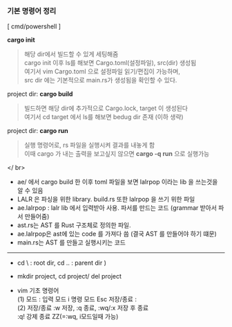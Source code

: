 ### 기본 명령어 정리  

[ cmd/powershell ]

 **cargo init**
> 해당 dir에서 빌드할 수 있게 세팅해줌      
    cargo init 이후 ls를 해보면 Cargo.toml(설정파일), src(dir) 생성됨    
    여기서 vim Cargo.toml 으로 설정파일 읽기/편집이 가능하며,    
    src dir 에는 기본적으로 main.rs가 생성됨을 확인할 수 있다.

 project dir: **cargo build**  
> 빌드하면 해당 dir에 추가적으로 Cargo.lock, target 이 생성된다    
   여기서 cd target 에서 ls를 해보면 bedug dir 존재 (이하 생략)

project dir: **cargo run**  
> 실행 명령어로, rs 파일을 실행시켜 결과를 내놓게 함  
  이때 cargo 가 내는 출력을 보고싶지 않으면 **cargo -q run** 으로 실행가능  

 </ br>

- ae/ 에서 cargo build 한 이후 toml 파일을 보면 lalrpop 이라는 lib 을 쓰는것을 알 수 있음    
- LALR 은 파싱을 위한 library. build.rs 또한 lalrpop 을 쓰기 위한 파일  
- ae.lalrpop : lalr lib 에서 입력받아 사용. 파서를 만드는 코드 (grammar 받아서 파서 만들어줌)  
- ast.rs는 AST 를 Rust 구조체로 정의한 파일.
- ae.lalrpop은 ast에 있는 code 를 가져다 씀 (결국 AST 를 만들어야 하기 떄문)
- main.rs는 AST 를 만들고 실행시키는 코드  

  
***
   
   
* cd \ : root dir,  cd .. : parent dir )
*  mkdir project,  cd project/  del project 

* vim 기초 명령어  
  (1)  모드 :  입력 모드 i  명령 모드 Esc  저장/종료 :  
  (2)  저장/종료 :w 저장, :q 종료, :wq/:x 저장 후 종료   
                 :q! 강제 종료  ZZ(=:wq, i모드일때 가능)   
